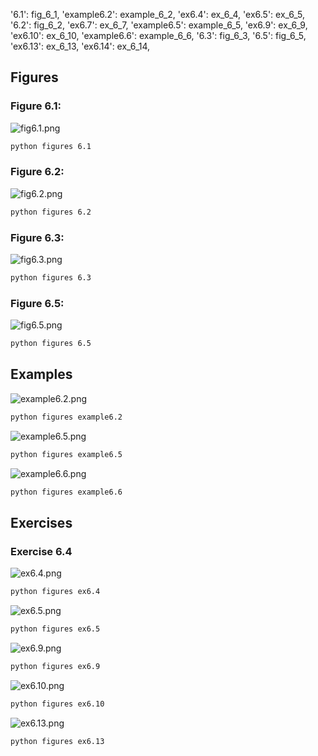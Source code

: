 '6.1': fig_6_1,
'example6.2': example_6_2,
'ex6.4': ex_6_4,
'ex6.5': ex_6_5,
'6.2': fig_6_2,
'ex6.7': ex_6_7,
'example6.5': example_6_5,
'ex6.9': ex_6_9,
'ex6.10': ex_6_10, 
'example6.6': example_6_6,
'6.3': fig_6_3,
'6.5': fig_6_5,
'ex6.13': ex_6_13,
'ex6.14': ex_6_14,

## Figures

### Figure 6.1:

![fig6.1.png](fig6.1.png)

```bash
python figures 6.1
```

### Figure 6.2:

![fig6.2.png](fig6.2.png)

```bash
python figures 6.2
```

### Figure 6.3:

![fig6.3.png](fig6.3.png)

```bash
python figures 6.3
```

### Figure 6.5:

![fig6.5.png](fig6.5.png)

```bash
python figures 6.5
```

## Examples

![example6.2.png](example6.2.png)

```bash
python figures example6.2
```

![example6.5.png](example6.5.png)

```bash
python figures example6.5
```

![example6.6.png](example6.6.png)

```bash
python figures example6.6
```

## Exercises

### Exercise 6.4

![ex6.4.png](ex6.4.png)

```bash
python figures ex6.4
```

![ex6.5.png](ex6.5.png)

```bash
python figures ex6.5
```

![ex6.9.png](ex6.9.png)

```bash
python figures ex6.9
```

![ex6.10.png](ex6.10.png)

```bash
python figures ex6.10
```

![ex6.13.png](ex6.13.png)

```bash
python figures ex6.13
```
